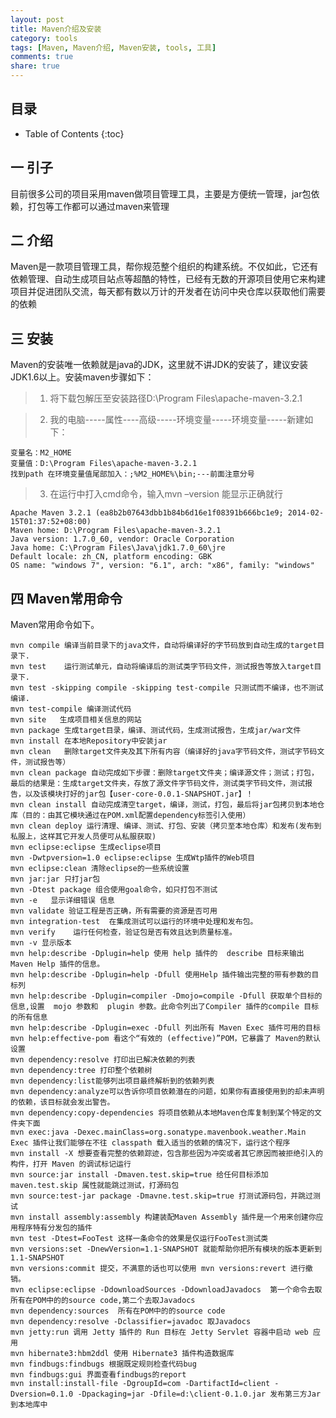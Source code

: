 ```yaml
---
layout: post
title: Maven介绍及安装
category: tools
tags: [Maven, Maven介绍, Maven安装, tools, 工具]
comments: true
share: true
---
```

## 目录 ##

* Table of Contents
{:toc}

## 一  引子 ##

目前很多公司的项目采用maven做项目管理工具，主要是方便统一管理，jar包依赖，打包等工作都可以通过maven来管理

## 二  介绍 ##

Maven是一款项目管理工具，帮你规范整个组织的构建系统。不仅如此，它还有依赖管理、自动生成项目站点等超酷的特性，已经有无数的开源项目使用它来构建项目并促进团队交流，每天都有数以万计的开发者在访问中央仓库以获取他们需要的依赖

## 三  安装 ##

Maven的安装唯一依赖就是java的JDK，这里就不讲JDK的安装了，建议安装JDK1.6以上。安装maven步骤如下：

> 1.    将下载包解压至安装路径D:\Program Files\apache-maven-3.2.1

> 2.    我的电脑-----属性----高级-----环境变量-----环境变量-----新建如下：

    变量名：M2_HOME
    变量值：D:\Program Files\apache-maven-3.2.1
    找到path 在环境变量值尾部加入：;%M2_HOME%\bin;---前面注意分号

> 3.    在运行中打入cmd命令，输入mvn –version 能显示正确就行

    Apache Maven 3.2.1 (ea8b2b07643dbb1b84b6d16e1f08391b666bc1e9; 2014-02-15T01:37:52+08:00)
    Maven home: D:\Program Files\apache-maven-3.2.1
    Java version: 1.7.0_60, vendor: Oracle Corporation
    Java home: C:\Program Files\Java\jdk1.7.0_60\jre
    Default locale: zh_CN, platform encoding: GBK
    OS name: "windows 7", version: "6.1", arch: "x86", family: "windows"

## 四  Maven常用命令 ##

Maven常用命令如下。

    mvn compile 编译当前目录下的java文件，自动将编译好的字节码放到自动生成的target目录下.
    mvn test    运行测试单元，自动将编译后的测试类字节码文件，测试报告等放入target目录下.
    mvn test -skipping compile -skipping test-compile 只测试而不编译，也不测试编译.
    mvn test-compile 编译测试代码
    mvn site   生成项目相关信息的网站
    mvn package 生成target目录，编译、测试代码，生成测试报告，生成jar/war文件
    mvn install 在本地Repository中安装jar
    mvn clean   删除target文件夹及其下所有内容（编译好的java字节码文件，测试字节码文件，测试报告等） 
    mvn clean package 自动完成如下步骤：删除target文件夹；编译源文件；测试；打包，最后的结果是：生成target文件夹，存放了源文件字节码文件，测试类字节码文件，测试报告，以及该模块打好的jar包【user-core-0.0.1-SNAPSHOT.jar】！ 
    mvn clean install 自动完成清空target，编译，测试，打包，最后将jar包拷贝到本地仓库（目的：由其它模块通过在POM.xml配置dependency标签引入使用） 
    mvn clean deploy 运行清理、编译、测试、打包、安装（拷贝至本地仓库）和发布(发布到私服上，这样其它开发人员便可从私服获取) 
    mvn eclipse:eclipse 生成eclipse项目
    mvn -Dwtpversion=1.0 eclipse:eclipse 生成Wtp插件的Web项目
    mvn eclipse:clean 清除eclipse的一些系统设置
    mvn jar:jar 只打jar包
    mvn -Dtest package 组合使用goal命令，如只打包不测试
    mvn -e   显示详细错误 信息
    mvn validate 验证工程是否正确，所有需要的资源是否可用
    mvn integration-test  在集成测试可以运行的环境中处理和发布包。 
    mvn verify    运行任何检查，验证包是否有效且达到质量标准。
    mvn -v 显示版本 
    mvn help:describe -Dplugin=help 使用 help 插件的  describe 目标来输出 Maven Help 插件的信息。 
    mvn help:describe -Dplugin=help -Dfull 使用Help 插件输出完整的带有参数的目标列 
    mvn help:describe -Dplugin=compiler -Dmojo=compile -Dfull 获取单个目标的信息,设置  mojo 参数和  plugin 参数。此命令列出了Compiler 插件的compile 目标的所有信息 
    mvn help:describe -Dplugin=exec -Dfull 列出所有 Maven Exec 插件可用的目标 
    mvn help:effective-pom 看这个“有效的 (effective)”POM，它暴露了 Maven的默认设置 
    mvn dependency:resolve 打印出已解决依赖的列表 
    mvn dependency:tree 打印整个依赖树 
    mvn dependency:list能够列出项目最终解析到的依赖列表
    mvn dependency:analyze可以告诉你项目依赖潜在的问题，如果你有直接使用到的却未声明的依赖，该目标就会发出警告。
    mvn dependency:copy-dependencies 将项目依赖从本地Maven仓库复制到某个特定的文件夹下面 
    mvn exec:java -Dexec.mainClass=org.sonatype.mavenbook.weather.Main Exec 插件让我们能够在不往 classpath 载入适当的依赖的情况下，运行这个程序
    mvn install -X 想要查看完整的依赖踪迹，包含那些因为冲突或者其它原因而被拒绝引入的构件，打开 Maven 的调试标记运行 
    mvn source:jar install -Dmaven.test.skip=true 给任何目标添加maven.test.skip 属性就能跳过测试，打源码包
    mvn source:test-jar package -Dmavne.test.skip=true 打测试源码包，并跳过测试
    mvn install assembly:assembly 构建装配Maven Assembly 插件是一个用来创建你应用程序特有分发包的插件 
    mvn test -Dtest=FooTest 这样一条命令的效果是仅运行FooTest测试类
    mvn versions:set -DnewVersion=1.1-SNAPSHOT 就能帮助你把所有模块的版本更新到1.1-SNAPSHOT
    mvn versions:commit 提交，不满意的话也可以使用 mvn versions:revert 进行撤销。
    mvn eclipse:eclipse -DdownloadSources -DdownloadJavadocs  第一个命令去取所有在POM中的的source code,第二个去取Javadocs
    mvn dependency:sources  所有在POM中的的source code
    mvn dependency:resolve -Dclassifier=javadoc 取Javadocs
    mvn jetty:run 调用 Jetty 插件的 Run 目标在 Jetty Servlet 容器中启动 web 应用 
    mvn hibernate3:hbm2ddl 使用 Hibernate3 插件构造数据库
    mvn findbugs:findbugs 根据既定规则检查代码bug 
    mvn findbugs:gui 界面查看findbugs的report
    mvn install:install-file -DgroupId=com -DartifactId=client -Dversion=0.1.0 -Dpackaging=jar -Dfile=d:\client-0.1.0.jar 发布第三方Jar到本地库中
    

